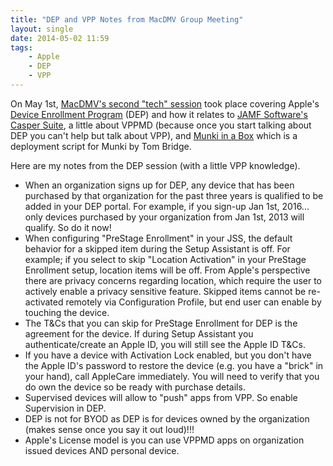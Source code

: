 ```yaml
---
title: "DEP and VPP Notes from MacDMV Group Meeting"
layout: single
date: 2014-05-02 11:59
tags:
    - Apple
    - DEP
    - VPP
---
```

On May 1st, [MacDMV's second "tech" session][2014-05-01] took place covering Apple's [Device Enrollment Program][DEP] (DEP) and how it relates to [JAMF Software's Casper Suite][JSS], a little about VPPMD (because once you start talking about DEP you can't help but talk about VPP), and [Munki in a Box][MiaB] which is a deployment script for Munki by Tom Bridge.

Here are my notes from the DEP session (with a little VPP knowledge).

-	When an organization signs up for DEP, any device that has been purchased by that organization for the past three years is qualified to be added in your DEP portal.  For example, if you sign-up Jan 1st, 2016... only devices purchased by your organization from Jan 1st, 2013 will qualify.  So do it now!
-	When configuring "PreStage Enrollment" in your JSS, the default behavior for a skipped item during the Setup Assistant is off. For example; if you select to skip "Location Activation" in your PreStage Enrollment setup, location items will be off.  From Apple's perspective there are privacy concerns regarding location, which require the user to actively enable a privacy sensitive feature.  Skipped items cannot be re-activated remotely via Configuration Profile, but end user can enable by touching the device.
-	The T&Cs that you can skip for PreStage Enrollment for DEP is the agreement for the device. If during Setup Assistant you authenticate/create an Apple ID, you will still see the Apple ID T&Cs.
-	If you have a device with Activation Lock enabled, but you don't have the Apple ID's password to restore the device (e.g. you have a "brick" in your hand), call AppleCare immediately. You will need to verify that you do own the device so be ready with purchase details.
-	Supervised devices will allow to "push" apps from VPP. So enable Supervision in DEP.
-	DEP is not for BYOD as DEP is for devices owned by the organization (makes sense once you say it out loud)!!!
-	Apple's License model is you can use VPPMD apps on organization issued devices AND personal device.

[2014-05-01]: http://www.macdmv.com/may-1st-meet-up-recap
[DEP]: https://www.apple.com/education/it/dep/
[JSS]: http://www.jamfsoftware.com/news/apple-innovation-device-enrollment-program-dep-and-volume-purchase-program-/
[MiaB]: http://tbridge.github.io/munki-in-a-box/

